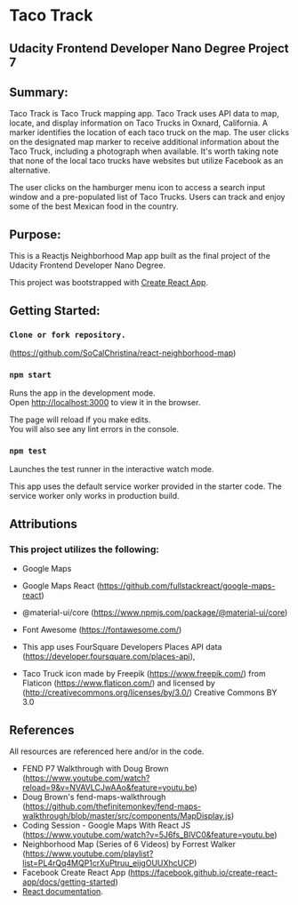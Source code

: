 # Taco Track

## Udacity Frontend Developer Nano Degree Project 7

## Summary:
Taco Track is Taco Truck mapping app. Taco Track uses API data to map, locate, and display information on Taco Trucks in Oxnard, California. A marker identifies the location of each taco truck on the map. The user clicks on the designated map marker to receive additional information about the Taco Truck, including a photograph when available. It's worth taking note that none of the local taco trucks have websites but utilize Facebook as an alternative.

The user clicks on the hamburger menu icon to access a search input window and a pre-populated list of Taco Trucks. Users can track and enjoy some of the best Mexican food in the country.

## Purpose:
This is a Reactjs Neighborhood Map app built as the final project of the Udacity Frontend Developer Nano Degree.

This project was bootstrapped with [Create React App](https://github.com/facebook/create-react-app).

## Getting Started:
### `Clone or fork repository.`
(https://github.com/SoCalChristina/react-neighborhood-map)


### `npm start`

Runs the app in the development mode.<br>
Open [http://localhost:3000](http://localhost:3000) to view it in the browser.

The page will reload if you make edits.<br>
You will also see any lint errors in the console.

### `npm test`

Launches the test runner in the interactive watch mode.<br>

This app uses the default service worker provided in the starter code. The service worker only works in production build.

## Attributions
### This project utilizes the following:
* Google Maps
* Google Maps React (https://github.com/fullstackreact/google-maps-react)
* @material-ui/core (https://www.npmjs.com/package/@material-ui/core)
* Font Awesome
(https://fontawesome.com/)
* This app uses FourSquare Developers Places API data (https://developer.foursquare.com/places-api),

* Taco Truck icon made by Freepik (https://www.freepik.com/) from Flaticon (https://www.flaticon.com/) and licensed by (http://creativecommons.org/licenses/by/3.0/) Creative Commons BY 3.0


## References
All resources are referenced here and/or in the code.
* FEND P7 Walkthrough with Doug Brown
(https://www.youtube.com/watch?reload=9&v=NVAVLCJwAAo&feature=youtu.be)
* Doug Brown's fend-maps-walkthrough
(https://github.com/thefinitemonkey/fend-maps-walkthrough/blob/master/src/components/MapDisplay.js)
* Coding Session - Google Maps With React JS
(https://www.youtube.com/watch?v=5J6fs_BlVC0&feature=youtu.be)
* Neighborhood Map (Series of 6 Videos) by Forrest Walker
(https://www.youtube.com/playlist?list=PL4rQq4MQP1crXuPtruu_eijgOUUXhcUCP)
* Facebook Create React App
(https://facebook.github.io/create-react-app/docs/getting-started)
* [React documentation](https://reactjs.org/).
